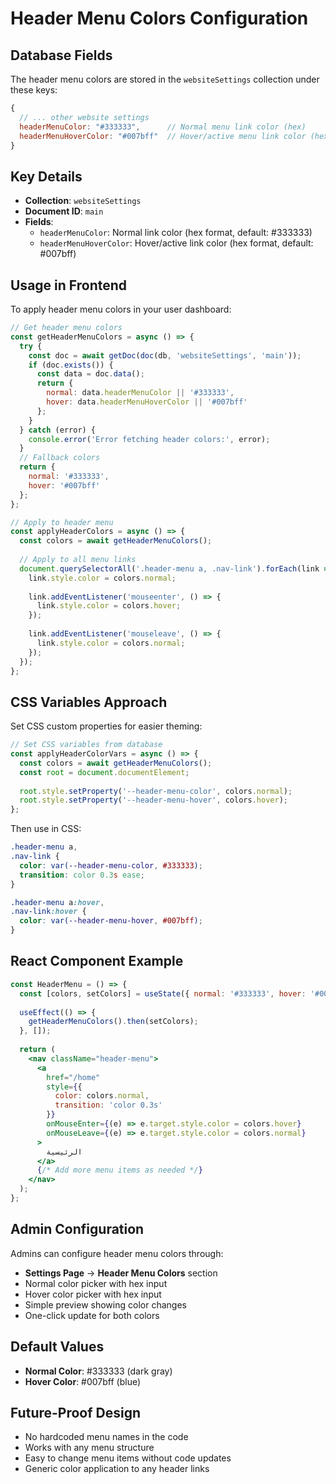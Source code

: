 # Header Menu Colors Configuration

## Database Fields

The header menu colors are stored in the `websiteSettings` collection under these keys:

```javascript
{
  // ... other website settings
  headerMenuColor: "#333333",      // Normal menu link color (hex)
  headerMenuHoverColor: "#007bff"  // Hover/active menu link color (hex)
}
```

## Key Details

- **Collection**: `websiteSettings`
- **Document ID**: `main` 
- **Fields**:
  - `headerMenuColor`: Normal link color (hex format, default: #333333)
  - `headerMenuHoverColor`: Hover/active link color (hex format, default: #007bff)

## Usage in Frontend

To apply header menu colors in your user dashboard:

```javascript
// Get header menu colors
const getHeaderMenuColors = async () => {
  try {
    const doc = await getDoc(doc(db, 'websiteSettings', 'main'));
    if (doc.exists()) {
      const data = doc.data();
      return {
        normal: data.headerMenuColor || '#333333',
        hover: data.headerMenuHoverColor || '#007bff'
      };
    }
  } catch (error) {
    console.error('Error fetching header colors:', error);
  }
  // Fallback colors
  return {
    normal: '#333333',
    hover: '#007bff'
  };
};

// Apply to header menu
const applyHeaderColors = async () => {
  const colors = await getHeaderMenuColors();
  
  // Apply to all menu links
  document.querySelectorAll('.header-menu a, .nav-link').forEach(link => {
    link.style.color = colors.normal;
    
    link.addEventListener('mouseenter', () => {
      link.style.color = colors.hover;
    });
    
    link.addEventListener('mouseleave', () => {
      link.style.color = colors.normal;
    });
  });
};
```

## CSS Variables Approach

Set CSS custom properties for easier theming:

```javascript
// Set CSS variables from database
const applyHeaderColorVars = async () => {
  const colors = await getHeaderMenuColors();
  const root = document.documentElement;
  
  root.style.setProperty('--header-menu-color', colors.normal);
  root.style.setProperty('--header-menu-hover', colors.hover);
};
```

Then use in CSS:
```css
.header-menu a,
.nav-link {
  color: var(--header-menu-color, #333333);
  transition: color 0.3s ease;
}

.header-menu a:hover,
.nav-link:hover {
  color: var(--header-menu-hover, #007bff);
}
```

## React Component Example

```jsx
const HeaderMenu = () => {
  const [colors, setColors] = useState({ normal: '#333333', hover: '#007bff' });
  
  useEffect(() => {
    getHeaderMenuColors().then(setColors);
  }, []);
  
  return (
    <nav className="header-menu">
      <a 
        href="/home"
        style={{ 
          color: colors.normal,
          transition: 'color 0.3s'
        }}
        onMouseEnter={(e) => e.target.style.color = colors.hover}
        onMouseLeave={(e) => e.target.style.color = colors.normal}
      >
        الرئيسية
      </a>
      {/* Add more menu items as needed */}
    </nav>
  );
};
```

## Admin Configuration

Admins can configure header menu colors through:
- **Settings Page** → **Header Menu Colors** section
- Normal color picker with hex input
- Hover color picker with hex input  
- Simple preview showing color changes
- One-click update for both colors

## Default Values

- **Normal Color**: #333333 (dark gray)
- **Hover Color**: #007bff (blue)

## Future-Proof Design

- No hardcoded menu names in the code
- Works with any menu structure
- Easy to change menu items without code updates
- Generic color application to any header links
